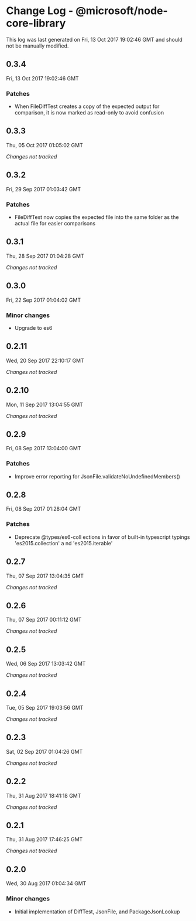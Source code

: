 # Change Log - @microsoft/node-core-library

This log was last generated on Fri, 13 Oct 2017 19:02:46 GMT and should not be manually modified.

## 0.3.4
Fri, 13 Oct 2017 19:02:46 GMT

### Patches

- When FileDiffTest creates a copy of the expected output for comparison, it is now marked as read-only to avoid confusion

## 0.3.3
Thu, 05 Oct 2017 01:05:02 GMT

*Changes not tracked*

## 0.3.2
Fri, 29 Sep 2017 01:03:42 GMT

### Patches

- FileDiffTest now copies the expected file into the same folder as the actual file for easier comparisons

## 0.3.1
Thu, 28 Sep 2017 01:04:28 GMT

*Changes not tracked*

## 0.3.0
Fri, 22 Sep 2017 01:04:02 GMT

### Minor changes

- Upgrade to es6

## 0.2.11
Wed, 20 Sep 2017 22:10:17 GMT

*Changes not tracked*

## 0.2.10
Mon, 11 Sep 2017 13:04:55 GMT

*Changes not tracked*

## 0.2.9
Fri, 08 Sep 2017 13:04:00 GMT

### Patches

- Improve error reporting for JsonFile.validateNoUndefinedMembers()

## 0.2.8
Fri, 08 Sep 2017 01:28:04 GMT

### Patches

- Deprecate @types/es6-coll ections in favor of built-in typescript typings 'es2015.collection' a nd 'es2015.iterable'

## 0.2.7
Thu, 07 Sep 2017 13:04:35 GMT

*Changes not tracked*

## 0.2.6
Thu, 07 Sep 2017 00:11:12 GMT

*Changes not tracked*

## 0.2.5
Wed, 06 Sep 2017 13:03:42 GMT

*Changes not tracked*

## 0.2.4
Tue, 05 Sep 2017 19:03:56 GMT

*Changes not tracked*

## 0.2.3
Sat, 02 Sep 2017 01:04:26 GMT

*Changes not tracked*

## 0.2.2
Thu, 31 Aug 2017 18:41:18 GMT

*Changes not tracked*

## 0.2.1
Thu, 31 Aug 2017 17:46:25 GMT

*Changes not tracked*

## 0.2.0
Wed, 30 Aug 2017 01:04:34 GMT

### Minor changes

- Initial implementation of DiffTest, JsonFile, and PackageJsonLookup

